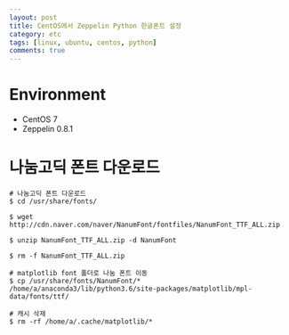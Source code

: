 ```yaml
---
layout: post
title: CentOS에서 Zeppelin Python 한글폰트 설정
category: etc
tags: [linux, ubuntu, centos, python]
comments: true
---
```


# Environment
- CentOS 7
- Zeppelin 0.8.1

# 나눔고딕 폰트 다운로드

~~~shell
# 나눔고딕 폰트 다운로드
$ cd /usr/share/fonts/

$ wget http://cdn.naver.com/naver/NanumFont/fontfiles/NanumFont_TTF_ALL.zip

$ unzip NanumFont_TTF_ALL.zip -d NanumFont

$ rm -f NanumFont_TTF_ALL.zip
~~~

~~~shell
# matplotlib font 폴더로 나눔 폰트 이동
$ cp /usr/share/fonts/NanumFont/* /home/a/anaconda3/lib/python3.6/site-packages/matplotlib/mpl-data/fonts/ttf/

# 캐시 삭제
$ rm -rf /home/a/.cache/matplotlib/*
~~~~
